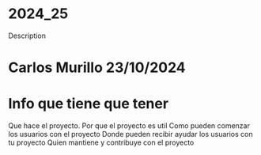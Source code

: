 # 2024_25
Description
# Carlos Murillo 23/10/2024


# Info que tiene que tener
Que hace el proyecto.
Por que el proyecto es util
Como pueden comenzar los usuarios con el proyecto
Donde pueden recibir ayudar los usuarios con tu proyecto
Quien mantiene y contribuye con el proyecto
